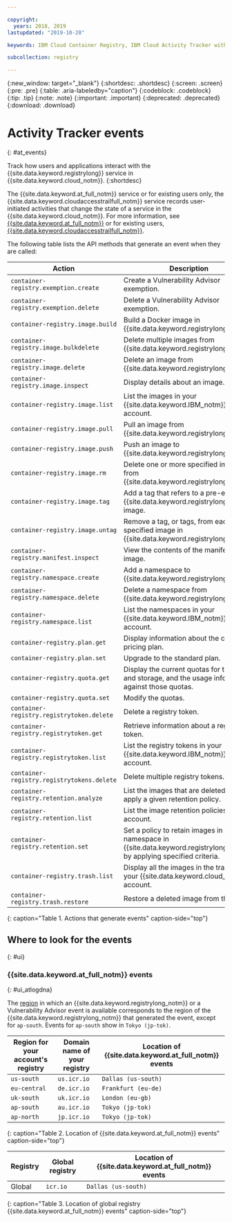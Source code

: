 ```yaml
---

copyright:
  years: 2018, 2019
lastupdated: "2019-10-28"

keywords: IBM Cloud Container Registry, IBM Cloud Activity Tracker with LogDNA events, Activity Tracker events, events, track,

subcollection: registry

---
```


{:new_window: target="_blank"}
{:shortdesc: .shortdesc}
{:screen: .screen}
{:pre: .pre}
{:table: .aria-labeledby="caption"}
{:codeblock: .codeblock}
{:tip: .tip}
{:note: .note}
{:important: .important}
{:deprecated: .deprecated}
{:download: .download}

# Activity Tracker events
{: #at_events}

Track how users and applications interact with the {{site.data.keyword.registrylong}} service in {{site.data.keyword.cloud_notm}}.
{:shortdesc}

The {{site.data.keyword.at_full_notm}} service or for existing users only, the {{site.data.keyword.cloudaccesstrailfull_notm}} service records user-initiated activities that change the state of a service in the {{site.data.keyword.cloud_notm}}.
For more information, see [{{site.data.keyword.at_full_notm}}](/docs/services/Activity-Tracker-with-LogDNA?topic=logdnaat-getting-started) or for existing users, [{{site.data.keyword.cloudaccesstrailfull_notm}}](/docs/services/cloud-activity-tracker?topic=cloud-activity-tracker-getting-started#getting-started).

The following table lists the API methods that generate an event when they are called:

| Action | Description |
|-----------------|-----------------|
| `container-registry.exemption.create` | Create a Vulnerability Advisor exemption. |
| `container-registry.exemption.delete` | Delete a Vulnerability Advisor exemption. |
| `container-registry.image.build` | Build a Docker image in {{site.data.keyword.registrylong_notm}}. |
| `container-registry.image.bulkdelete` | Delete multiple images from {{site.data.keyword.registrylong_notm}}. |
| `container-registry.image.delete` | Delete an image from {{site.data.keyword.registrylong_notm}}. |
| `container-registry.image.inspect` | Display details about an image. |
| `container-registry.image.list` | List the images in your {{site.data.keyword.IBM_notm}} account. |
| `container-registry.image.pull` | Pull an image from {{site.data.keyword.registrylong_notm}}. |
| `container-registry.image.push` | Push an image to {{site.data.keyword.registrylong_notm}}. |
| `container-registry.image.rm` | Delete one or more specified images from {{site.data.keyword.registrylong_notm}}. |
| `container-registry.image.tag` | Add a tag that refers to a pre-existing {{site.data.keyword.registrylong_notm}} image. |
| `container-registry.image.untag` | Remove a tag, or tags, from each specified image in {{site.data.keyword.registrylong_notm}}. |
| `container-registry.manifest.inspect` | View the contents of the manifest for an image. |
| `container-registry.namespace.create` | Add a namespace to {{site.data.keyword.registrylong_notm}}. |
| `container-registry.namespace.delete` | Delete a namespace from {{site.data.keyword.registrylong_notm}}. |
| `container-registry.namespace.list` | List the namespaces in your {{site.data.keyword.IBM_notm}} account. |
| `container-registry.plan.get` | Display information about the current pricing plan. |
| `container-registry.plan.set` | Upgrade to the standard plan. |
| `container-registry.quota.get` | Display the current quotas for traffic and storage, and the usage information against those quotas. |
| `container-registry.quota.set` | Modify the quotas. |
| `container-registry.registrytoken.delete` | Delete a registry token. |
| `container-registry.registrytoken.get` | Retrieve information about a registry token. |
| `container-registry.registrytoken.list` | List the registry tokens in your {{site.data.keyword.IBM_notm}} account. |
| `container-registry.registrytokens.delete` | Delete multiple registry tokens. |
| `container-registry.retention.analyze` | List the images that are deleted if you apply a given retention policy. |
| `container-registry.retention.list` | List the image retention policies for your account. |
| `container-registry.retention.set` | Set a policy to retain images in a namespace in {{site.data.keyword.registrylong_notm}} by applying specified criteria. |
| `container-registry.trash.list` | Display all the images in the trash in your {{site.data.keyword.cloud_notm}} account. |
| `container-registry.trash.restore` | Restore a deleted image from the trash. |
{: caption="Table 1. Actions that generate events" caption-side="top"}

## Where to look for the events
{: #ui}

### {{site.data.keyword.at_full_notm}} events
{: #ui_atlogdna}

The [region](/docs/services/Registry?topic=registry-registry_overview#registry_regions) in which an {{site.data.keyword.registrylong_notm}} or a Vulnerability Advisor event is available corresponds to the region of the {{site.data.keyword.registrylong_notm}} that generated the event, except for `ap-south`. Events for `ap-south` show in `Tokyo (jp-tok)`.

| Region for your account's registry | Domain name of your registry | Location of {{site.data.keyword.at_full_notm}} events |
|-----------------|-----------------|-----------------|
| `us-south` | `us.icr.io` | `Dallas (us-south)` |
| `eu-central` | `de.icr.io` | `Frankfurt (eu-de)` |
| `uk-south` | `uk.icr.io` | `London (eu-gb)` |
| `ap-south` | `au.icr.io` | `Tokyo (jp-tok)` |
| `ap-north` | `jp.icr.io` | `Tokyo (jp-tok)` |
{: caption="Table 2. Location of {{site.data.keyword.at_full_notm}} events" caption-side="top"}

| Registry | Global registry | Location of {{site.data.keyword.at_full_notm}} events |
|-----------------|-----------------|-----------------|
| Global | `icr.io` | `Dallas (us-south)` |
{: caption="Table 3. Location of global registry {{site.data.keyword.at_full_notm}} events" caption-side="top"}
